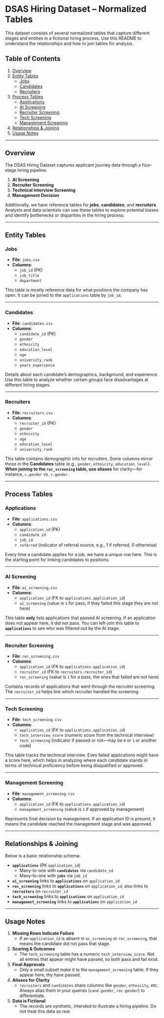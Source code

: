 # DSAS Hiring Dataset – Normalized Tables

This dataset consists of several normalized tables that capture different stages and entities in a fictional hiring process. Use this README to understand the relationships and how to join tables for analysis.

## Table of Contents
1. [Overview](#overview)  
2. [Entity Tables](#entity-tables)  
   - [Jobs](#jobs)  
   - [Candidates](#candidates)  
   - [Recruiters](#recruiters)  
3. [Process Tables](#process-tables)  
   - [Applications](#applications)  
   - [AI Screening](#ai-screening)  
   - [Recruiter Screening](#recruiter-screening)  
   - [Tech Screening](#tech-screening)  
   - [Management Screening](#management-screening)  
4. [Relationships & Joining](#relationships--joining)  
5. [Usage Notes](#usage-notes)  

---

## Overview
The DSAS Hiring Dataset captures applicant journey data through a four-stage hiring pipeline:

1. **AI Screening**  
2. **Recruiter Screening**  
3. **Technical Interview Screening**  
4. **Management Decision**  

Additionally, we have reference tables for **jobs**, **candidates**, and **recruiters**. Analysts and data scientists can use these tables to explore potential biases and identify bottlenecks or disparities in the hiring process.

---

## Entity Tables

### Jobs
- **File**: `jobs.csv`
- **Columns**:  
  - `job_id` (PK)  
  - `job_title`  
  - `department`

This table is mostly reference data for what positions the company has open. It can be joined to the `applications` table by `job_id`.

---

### Candidates
- **File**: `candidates.csv`
- **Columns**:  
  - `candidate_id` (PK)  
  - `gender`  
  - `ethnicity`  
  - `education_level`  
  - `age`  
  - `university_rank`  
  - `years_experience`

Details about each candidate’s demographics, background, and experience. Use this table to analyze whether certain groups face disadvantages at different hiring stages.

---

### Recruiters
- **File**: `recruiters.csv`
- **Columns**:  
  - `recruiter_id` (PK)  
  - `gender`  
  - `ethnicity`  
  - `age`  
  - `education_level`  
  - `university_rank`

This table contains demographic info for recruiters. Some columns mirror those in the **Candidates** table (e.g., `gender`, `ethnicity`, `education_level`). **When joining to the `rec_screening` table, use aliases** for clarity—for instance, `c.gender` vs. `r.gender`.

---

## Process Tables

### Applications
- **File**: `applications.csv`
- **Columns**:  
  - `application_id` (PK)  
  - `candidate_id`  
  - `job_id`  
  - `referred` (indicator of referral source, e.g., 1 if referred, 0 otherwise)

Every time a candidate applies for a job, we have a unique row here. This is the starting point for linking candidates to positions.

---

### AI Screening
- **File**: `ai_screening.csv`
- **Columns**:  
  - `application_id` (FK to `applications.application_id`)  
  - `ai_screening` (value is `1` for pass, if they failed this stage they are not here)

This table **only** lists applications that passed AI screening. If an application does not appear here, it did not pass. You can left-join this table to **`applications`** to see who was filtered out by the AI stage.

---

### Recruiter Screening
- **File**: `rec_screening.csv`
- **Columns**:  
  - `application_id` (FK to `applications.application_id`)  
  - `recruiter_id` (FK to `recruiters.recruiter_id`)  
  - `rec_screening` (value is `1` for a pass, the ones that failed are not here)

Contains records of applications that went through the recruiter screening. The `recruiter_id` helps link which recruiter handled the screening.

---

### Tech Screening
- **File**: `tech_screening.csv`
- **Columns**:  
  - `application_id` (FK to `applications.application_id`)  
  - `tech_interview_score` (numeric score from the technical interview)  
  - `tech_screening` (indicator if passed or not—may be `0` or `1` or another code)

This table tracks the technical interview. Even failed applications might have a score here, which helps in analyzing where each candidate stands in terms of technical proficiency before being disqualified or approved.

---

### Management Screening
- **File**: `management_screening.csv`
- **Columns**:  
  - `application_id` (FK to `applications.application_id`)  
  - `management_screening` (value is `1` if approved by management)

Represents final decision by management. If an application ID is present, it means the candidate reached the management stage and was approved.

---

## Relationships & Joining
Below is a basic relationship schema:

- **`applications`** (PK `application_id`)
  - Many-to-one with **`candidates`** via `candidate_id`
  - Many-to-one with **`jobs`** via `job_id`
- **`ai_screening`** links to **`applications`** on `application_id`
- **`rec_screening`** links to **`applications`** on `application_id`; also links to **`recruiters`** on `recruiter_id`
- **`tech_screening`** links to **`applications`** on `application_id`
- **`management_screening`** links to **`applications`** on `application_id`


---

## Usage Notes
1. **Missing Rows Indicate Failure**  
   - If an `application_id` is absent in `ai_screening` or `rec_screening`, that means the candidate did not pass that stage.
2. **Scoring & Outcomes**  
   - The `tech_screening` table has a numeric `tech_interview_score`. Not all entries that appear might have passed, so both pass and fail exist.
3. **Final Approvals**  
   - Only a small subset make it to the `management_screening` table. If they appear here, thy have passed.
4. **Aliases for Clarity**  
   - `recruiters` and `candidates` share columns like `gender`, `ethnicity`, etc. Always alias them in your queries (`cand.gender`, `rec.gender`) to differentiate.
5. **Data is Fictional**  
   - The records are synthetic, intended to illustrate a hiring pipeline. Do not treat this data as real.
